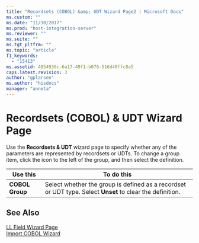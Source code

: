 ```yaml
---
title: "Recordsets (COBOL) &amp; UDT Wizard Page2 | Microsoft Docs"
ms.custom: ""
ms.date: "11/30/2017"
ms.prod: "host-integration-server"
ms.reviewer: ""
ms.suite: ""
ms.tgt_pltfrm: ""
ms.topic: "article"
f1_keywords: 
  - "15413"
ms.assetid: 4854936c-6a17-49f1-b076-516d40ffc8a5
caps.latest.revision: 3
author: "gplarsen"
ms.author: "hisdocs"
manager: "anneta"
---
```

# Recordsets (COBOL) &amp; UDT Wizard Page
Use the **Recordsets & UDT** wizard page to specify whether any of the parameters are represented by recordsets or UDTs. To change a group item, click the icon to the left of the group, and then select the definition.  
  
|Use this|To do this|  
|--------------|----------------|  
|**COBOL Group**|Select whether the group is defined as a recordset or UDT type. Select **Unset** to clear the definition.|  
  
## See Also  
 [LL Field Wizard Page](../core/ll-field-wizard-page2.md)   
 [Import COBOL Wizard](../core/import-cobol-wizard2.md)